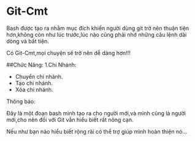 # Git-Cmt
Bash được tạo ra nhằm mục đích khiến người dùng git trở nên thuận tiện hơn,không còn như lúc trước,lúc nào cũng phải nhớ những câu lệnh dài dòng và bất tiện.

Có Git-Cmt,mọi chuyện sẽ trở nên dễ dàng hơn!!!

##Chức Năng:
1.Chi Nhánh:
- Chuyển chi nhánh.
- Tạo chi nhánh.
- Xóa chi nhánh.

Thông báo:

Đây là một đoạn bash mình tạo ra cho người mới,và mình cũng là người mới,cho nên đối với Git vẫn hiểu biết rất nông cạn.

Nếu như bạn nào hiểu biết rộng rãi có thể trợ giúp mình hoàn thiện nó...

